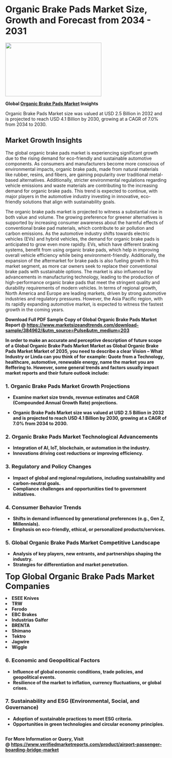 <H1>Organic Brake Pads Market Size, Growth and Forecast from 2034 - 2031</H1><img class="aligncenter size-medium wp-image-584254" src="https://thirdeyenews.in/wp-content/uploads/2034/09/Global-Market-Research-300x168.jpeg" alt="" width="300" height="168" /><p><strong>Global&nbsp;<a href="https://www.marketsizeandtrends.com/download-sample/384962/&amp;utm_source=Pulse&amp;utm_medium=203">Organic Brake Pads Market</a> Insights</strong></p><p>Organic Brake Pads Market size was valued at USD 2.5 Billion in 2032 and is projected to reach USD 4.1 Billion by 2030, growing at a CAGR of 7.0% from 2034 to 2030.</p><p><h2>Market Growth Insights</h2> <p>The global organic brake pads market is experiencing significant growth due to the rising demand for eco-friendly and sustainable automotive components. As consumers and manufacturers become more conscious of environmental impacts, organic brake pads, made from natural materials like rubber, resins, and fibers, are gaining popularity over traditional metal-based alternatives. Additionally, stricter environmental regulations regarding vehicle emissions and waste materials are contributing to the increasing demand for organic brake pads. This trend is expected to continue, with major players in the automotive industry investing in innovative, eco-friendly solutions that align with sustainability goals.</p> <p><strong></strong></p> <p>The organic brake pads market is projected to witness a substantial rise in both value and volume. The growing preference for greener alternatives is supported by increasing consumer awareness about the harmful effects of conventional brake pad materials, which contribute to air pollution and carbon emissions. As the automotive industry shifts towards electric vehicles (EVs) and hybrid vehicles, the demand for organic brake pads is anticipated to grow even more rapidly. EVs, which have different braking systems, benefit from using organic brake pads, which help in improving overall vehicle efficiency while being environment-friendly. Additionally, the expansion of the aftermarket for brake pads is also fueling growth in this market segment, as more car owners seek to replace their conventional brake pads with sustainable options. The market is also influenced by advancements in manufacturing technology, leading to the production of high-performance organic brake pads that meet the stringent quality and durability requirements of modern vehicles. In terms of regional growth, North America and Europe are leading markets, driven by strong automotive industries and regulatory pressures. However, the Asia Pacific region, with its rapidly expanding automotive market, is expected to witness the fastest growth in the coming years. <p><strong></p><p><span class=""><strong>Download Full PDF Sample Copy of Global Organic Brake Pads Market Report</strong> @ <a href="https://www.marketsizeandtrends.com/download-sample/384962/&amp;utm_source=Pulse&amp;utm_medium=203" target="_blank">https://www.marketsizeandtrends.com/download-sample/384962/&amp;utm_source=Pulse&amp;utm_medium=203</a></span></p><p>In order to make an accurate and perceptive description of future scope of a Global&nbsp;Organic Brake Pads Market Market as Global&nbsp;Organic Brake Pads Market Market of 2035, you need to describe a clear Vision &ndash; What Industry or Linda can you think of for example: Quote from a Technology, healthcare, automotive, renewable energy, name the market you are Reffering to. However, some general trends and factors usually impact market reports and their future outlook include:</p><h3>1.&nbsp;<strong>Organic Brake Pads Market Growth Projections</strong></h3><ul><li>Examine market size trends, revenue estimates and CAGR (Compounded Annual Growth Rate) projections.</li><li><p>Organic Brake Pads Market size was valued at USD 2.5 Billion in 2032 and is projected to reach USD 4.1 Billion by 2030, growing at a CAGR of 7.0% from 2034 to 2030.</p></li></ul><h3>2.&nbsp;<strong>Organic Brake Pads Market Technological Advancements</strong></h3><ul><li>Integration of AI, IoT, blockchain, or automation in the industry.</li><li>Innovations driving cost reductions or improving efficiency.</li></ul><h3>3.&nbsp;<strong>Regulatory and Policy Changes</strong></h3><ul><li>Impact of global and regional regulations, including sustainability and carbon-neutral goals.</li><li>Compliance challenges and opportunities tied to government initiatives.</li></ul><h3>4.&nbsp;<strong>Consumer Behavior Trends</strong></h3><ul><li>Shifts in demand influenced by generational preferences (e.g., Gen Z, Millennials).</li><li>Emphasis on eco-friendly, ethical, or personalized products/services.</li></ul><h3>5.&nbsp;<strong>Global Organic Brake Pads Market Competitive Landscape</strong></h3><ul><li>Analysis of key players, new entrants, and partnerships shaping the industry.</li><li>Strategies for differentiation and market penetration.</li></ul><p data-pm-slice="1 1 []"><span style="color: inherit; font-family: inherit; font-size: 25px;">Top Global Organic Brake Pads Market Companies</span></p><div class="" data-test-id=""><p><li>ESEE Knives</li><li> TRW</li><li> Ferodo</li><li> EBC Brakes</li><li> Industrias Galfer</li><li> BRENTA</li><li> Shimano</li><li> Tektro</li><li> Jagwire</li><li> Wiggle</li></p></div><h3>6.&nbsp;<strong>Economic and Geopolitical Factors</strong></h3><ul><li>Influence of global economic conditions, trade policies, and geopolitical events.</li><li>Resilience of the market to inflation, currency fluctuations, or global crises.</li></ul><h3>7.&nbsp;<strong>Sustainability and ESG (Environmental, Social, and Governance)</strong></h3><ul><li>Adoption of sustainable practices to meet ESG criteria.</li><li>Opportunities in green technologies and circular economy principles.</li></ul><h2><strong style="font-size: 14px;">For More Information or Query, Visit @&nbsp;</strong><a style="background-color: #ffffff; font-size: 14px;" href="https://www.marketsizeandtrends.com/report/organic-brake-pads-market/" target="_blank">https://www.verifiedmarketreports.com/product/airport-passenger-boarding-bridge-market</a></h2>
